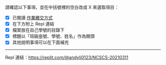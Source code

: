 請確認以下事項，並在中括號裡的空白改成 X 來選取項目：
* [X] 已閱讀 [作業繳交方式](https://hackmd.io/@nssh/nscsc/%2F%40nssh%2Fsummit-homework)
* [X] 在下方附上 Repl 連結
* [X] 檔案放在自己學號的目錄下
* [X] 標題以「班級座號、學號、姓名」作為開頭
* [X] 其他說明事項可以在下面補充

---

Repl 連結：https://replit.com/@andyli0123/NCSCS-20210311
